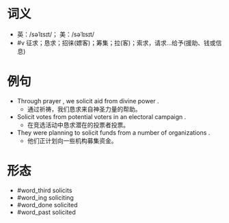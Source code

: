 # 词义
- 英：/səˈlɪsɪt/； 美：/səˈlɪsɪt/
- #v 征求；恳求；招徕(嫖客)；筹集；拉(客)；索求，请求…给予(援助、钱或信息)
# 例句
- Through prayer , we solicit aid from divine power .
	- 通过祈祷，我们恳求来自神圣力量的帮助。
- Solicit votes from potential voters in an electoral campaign .
	- 在竞选活动中恳求潜在的投票者投票。
- They were planning to solicit funds from a number of organizations .
	- 他们正计划向一些机构募集资金。
# 形态
- #word_third solicits
- #word_ing soliciting
- #word_done solicited
- #word_past solicited
